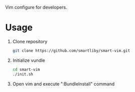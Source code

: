 Vim configure for developers.

Usage
=====

1. Clone repository

	```bash
	git clone https://github.com/smartliby/smart-vim.git
	```

2. Initialize vundle

	```bash
	cd smart-vim
	./init.sh
	```

3. Open vim and execute ":BundleInstall" command
